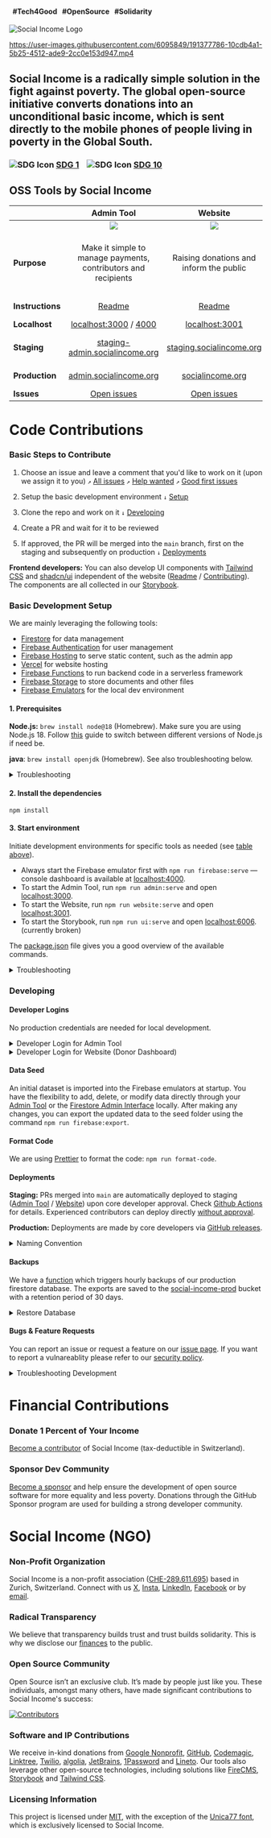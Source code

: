 #### &nbsp;&nbsp;#Tech4Good &nbsp;&nbsp;#OpenSource &nbsp;&nbsp;#Solidarity

![Social Income Logo](https://github.com/socialincome-san/public/assets/6095849/e33d03b3-7502-46cc-bfe8-f70ff4374a0e)

https://user-images.githubusercontent.com/6095849/191377786-10cdb4a1-5b25-4512-ade9-2cc0e153d947.mp4

## Social Income is a radically simple solution in the fight against poverty. The global open-source initiative converts donations into an unconditional basic income, which is sent directly to the mobile phones of people living in poverty in the Global South.

### ![SDG Icon](https://i.imgur.com/LHoR8Et.png) [SDG 1](https://sdgs.un.org/goals/goal1) &nbsp;&nbsp; ![SDG Icon](https://i.imgur.com/LHoR8Et.png) [SDG 10](https://sdgs.un.org/goals/goal10)

## OSS Tools by Social Income

|                  |                                                Admin Tool                                                 |                                                 Website                                                 |                                                                                  Mobile App                                                                                   |
| ---------------- | :-------------------------------------------------------------------------------------------------------: | :-----------------------------------------------------------------------------------------------------: | :---------------------------------------------------------------------------------------------------------------------------------------------------------------------------: |
|                  |    ![](https://github.com/socialincome-san/public/assets/6095849/42a8ce3e-4ff3-4d25-a298-1b4bc1570b0a)    |   ![](https://github.com/socialincome-san/public/assets/6095849/e4dbf692-d4b9-4253-88ea-2da7970919d8)   |                                      ![](https://github.com/socialincome-san/public/assets/6095849/94d0f653-d894-4e9e-ab0d-b1cd8bfe9eab)                                      |
| **Purpose**      |                      Make it simple to manage payments, contributors and recipients                       |                                 Raising donations and inform the public                                 |                                                         Make it simple for recipients to manage payments and surveys                                                          |
| **Instructions** |                                         [Readme](admin/README.md)                                         |                                       [Readme](website/README.md)                                       |                                              [Readme](recipients_app/README.md) / [Contributing](recipients_app/CONTRIBUTING.md)                                              |
| **Localhost**    |                  [localhost:3000](http://localhost:3000) / [4000](http://localhost:4000)                  |                                 [localhost:3001](http://localhost:3001)                                 |                                                                                       –                                                                                       |
| **Staging**      |                 [staging-admin.socialincome.org](https://staging-admin.socialincome.org)                  |                      [staging.socialincome.org](https://staging.socialincome.org/)                      |                         [Testflight](https://developer.apple.com/testflight/) / [App Distribution](https://firebase.google.com/docs/app-distribution)                         |
| **Production**   |                         [admin.socialincome.org](https://admin.socialincome.org)                          |                              [socialincome.org](https://socialincome.org)                               | [iOS](https://apps.apple.com/ch/app/social-income/id6444860109?l=en-GB) / [Android](https://play.google.com/store/apps/details?id=org.socialincome.app&pcampaignid=web_share) |
| **Issues**       | [Open issues](https://github.com/socialincome-san/public/issues?q=is%3Aissue+is%3Aopen+label%3Aadmintool) | [Open issues](https://github.com/socialincome-san/public/issues?q=is%3Aissue+is%3Aopen+label%3Awebsite) |                                   [Open issues](https://github.com/socialincome-san/public/issues?q=is%3Aissue+is%3Aopen+label%3Amobileapp)                                   |

# Code Contributions

### Basic Steps to Contribute

1. Choose an issue and leave a comment that you'd like to work on it
   (upon we assign it to you) `↗`
   [All issues](https://github.com/socialincome-san/public/issues?q=is%3Aopen+is%3Aissue)
   `↗`
   [Help wanted](https://github.com/socialincome-san/public/issues?q=is%3Aopen+is%3Aissue+label%3A%22help+wanted%22)
   `↗`
   [Good first issues](https://github.com/socialincome-san/public/issues?q=is%3Aopen+is%3Aissue+label%3A%22good+first+issue%22)

2. Setup the basic development environment `↓` [Setup](#basic-development-setup)
3. Clone the repo and work on it `↓` [Developing](#developing)
4. Create a PR and wait for it to be reviewed
5. If approved, the PR will be merged into the `main` branch, first on the staging and subsequently on production `↓` [Deployments](#deployments)

**Frontend developers:** You can also develop UI components with
[Tailwind CSS](https://tailwindcss.com) and
[shadcn/ui](https://ui.shadcn.com) independent of the website
([Readme](ui/README.md) / [Contributing](ui/CONTRIBUTING.md)). The
components are all collected in our
[Storybook](https://socialincome-san.github.io/public/).

### Basic Development Setup

We are mainly leveraging the following tools:

- [Firestore](https://firebase.google.com/docs/firestore) for data
  management
- [Firebase Authentication](https://firebase.google.com/docs/auth) for
  user management
- [Firebase Hosting](https://firebase.google.com/docs/hosting) to serve
  static content, such as the admin app
- [Vercel](https://vercel.com) for website hosting
- [Firebase Functions](https://firebase.google.com/docs/functions) to
  run backend code in a serverless framework
- [Firebase Storage](https://firebase.google.com/docs/storage) to store
  documents and other files
- [Firebase Emulators](https://firebase.google.com/docs/emulator-suite)
  for the local dev environment

#### 1. Prerequisites

**Node.js:** `brew install node@18` (Homebrew). Make sure you are using Node.js 18. Follow
[this](https://ralphjsmit.com/switch-between-nodejs-versions-homebrew) guide to switch between different versions of Node.js if need be.

**java**: `brew install openjdk` (Homebrew). See also troubleshooting below.


<details>
  <summary>Troubleshooting</summary>

#### Error Missing Java 

```shell
➜  socialincome-public git:(main) npm run firebase:serve

> @socialincome/monorepo@1.0.0 firebase:serve
> firebase emulators:start --project social-income-staging --config firebase.json --import ./seed

⚠  emulators: You are not currently authenticated so some features may not work correctly. Please run firebase login to authenticate the CLI.
i  emulators: Shutting down emulators.

Error: Process `java -version` has exited with code 1. Please make sure Java is installed and on your system PATH.
-----Original stdout-----
-----Original stderr-----
The operation couldn’t be completed. Unable to locate a Java Runtime.
Please visit http://www.java.com for information on installing Java.```
```

Solution
```shell
$ brew install openjdk
$ sudo ln -sfn $HOMEBREW_PREFIX/opt/openjdk/libexec/openjdk.jdk /Library/Java/JavaVirtualMachines/openjdk.jdk
```

</details>

#### 2. Install the dependencies

```shell
npm install
```

#### 3. Start environment

Initiate development environments for specific tools as needed (see [table above](#oss-tools-by-social-income)).

- Always start the Firebase emulator first with `npm run firebase:serve`
  — console dashboard is available at
  [localhost:4000](http://localhost:4000).
- To start the Admin Tool, run `npm run admin:serve` and open
  [localhost:3000](http://localhost:3000).
- To start the Website, run `npm run website:serve` and open
  [localhost:3001](http://localhost:3001).
- To start the Storybook, run `npm run ui:serve` and open
  [localhost:6006](http://localhost:6006). (currently broken)

The [package.json](package.json) file gives you a good overview of the
available commands.

<details>
  <summary>Troubleshooting</summary>

#### Port taken

```shell
Error: Could not start Firestore Emulator, port taken.
```

Solution (macOS): In most cases it is due to port 8080 or 8085, which can be _killed_ with one command:

```shell
kill $(lsof -t -i:8080) $(lsof -t -i:8085)
```

</details>

### Developing

#### Developer Logins
No production credentials are needed for local
development.
<details>
  <summary>Developer Login for Admin Tool</summary>

#### Localhost Admin Tool Login ([Link](http://localhost:3000/))

Choose "Sign in with Google" and select the listed "Admin
(admin@socialincome.org)" account.

#### Staging Admin Tool Login ([Link](https://staging-admin.socialincome.org))

Contact the dev team
([dev@socialincome.org](mailto:dev@socialincome.org)) which can assign
you access rights to login.

#### Production Admin Tool Login ([Link](http://admin.socialincome.org))

Only selected people from the SI team have access.

</details>

<details>
  <summary>Developer Login for Website (Donor Dashboard)</summary>

#### Localhost Website Login ([Link](http://localhost:3000/login))

1. Go to the [Login page](http://localhost:3000/login) and select
2. Sign in with username test@test.org and password test@test.org.

#### Staging Website Login ([Link](https://staging.socialincome.org/login))

To create a donor account in the staging environment, proceed through
the
[donation process](https://staging.socialincome.org/donate/one-time).
Utilize the [Stripe test card](https://stripe.com/docs/testing) (4242
4242 4242 4242) for making a test donation.

#### Production Website Login ([Link](https://socialincome.org/login))

Only actual donors have accounts and can log in. Consider making a
(symbolic) donation to create your own account.

</details>

#### Data Seed

An initial dataset is imported into the Firebase emulators at startup. You have the flexibility to add, delete, or modify data directly through your [Admin Tool](http://localhost:3000) or the [Firestore Admin Interface](http://localhost:4000/firestore/data) locally. After making any changes, you can export the updated data to the seed folder using the command `npm run firebase:export`.

#### Format Code

We are using [Prettier](https://prettier.io) to format the code: `npm run format-code`.

#### Deployments

**Staging:** PRs merged into `main` are automatically
deployed to staging
([Admin Tool](https://staging-admin.socialincome.org) /
[Website](https://staging.socialincome.org/)) upon core developer
approval. Check [Github Actions](./.github/workflows) for details.
Experienced contributors can deploy directly
[without approval](mailto:dev@socialincome.org).

**Production:** Deployments are made by core developers via
[GitHub releases](https://github.com/socialincome-san/public/actions/workflows/production-deployment.yml).


<details>
<summary>Naming Convention</summary>

Use the format "release-YYYY-MM-DD" for naming releases (example: `release-2021-02-27`). For multiple releases on the same day, append a suffix such as ".2", ".3", and so forth, to distinguish them (example: `release-2021-02-27.2`).

</details>

#### Backups

We have a
[function](https://console.cloud.google.com/logs/query;query=resource.type%3D%22cloud_function%22%20resource.labels.function_name%3D%22siWebFirestoreExport%22%20resource.labels.region%3D%22us-central1%22?project=social-income-prod&authuser=1&hl=en)
which triggers hourly backups of our production firestore database. The
exports are saved to the
[social-income-prod](https://console.cloud.google.com/storage/browser/social-income-prod;tab=objects?forceOnBucketsSortingFiltering=false&authuser=1&project=social-income-prod&prefix=&forceOnObjectsSortingFiltering=true)
bucket with a retention period of 30 days. 

<details>
<summary>Restore Database</summary>

To restore the database you can [import](https://console.cloud.google.com/firestore/import-export?authuser=1&project=social-income-prod)
the most recent folder directly from the [social-income-prod](https://console.cloud.google.com/storage/browser/social-income-prod;tab=objects?forceOnBucketsSortingFiltering=false&authuser=1&project=social-income-prod&prefix=&forceOnObjectsSortingFiltering=true)
bucket.
</details>

#### Bugs & Feature Requests

You can report an issue or request a feature on our
[issue page](https://github.com/socialincome-san/public/issues/new/choose).
If you want to report a vulnareablity please refer to our
[security policy](https://github.com/socialincome-san/public/blob/main/SECURITY.md).

<details>
<summary>Troubleshooting Development</summary>

**Problem**: Added or amended translations do not appear in the localhost preview.

**Solution**: Remove the `website/.next` folder, which is automatically generated, then re-execute `npm run website:serve`.

</details>

# Financial Contributions

### Donate 1 Percent of Your Income

[Become a contributor](https://socialincome.org/get-involved) of Social
Income (tax-deductible in Switzerland).

### Sponsor Dev Community

[Become a sponsor](https://github.com/sponsors/socialincome-san) and
help ensure the development of open source software for more equality
and less poverty. Donations through the GitHub Sponsor program are used
for building a strong developer community.

# Social Income (NGO)

### Non-Profit Organization

Social Income is a non-profit association
([CHE-289.611.695](https://www.uid.admin.ch/Detail.aspx?uid_id=CHE-289.611.695))
based in Zurich, Switzerland. Connect with us
[X](https://twitter.com/so_income),
[Insta](https://instagram.com/so_income),
[LinkedIn](https://www.linkedin.com/company/socialincome),
[Facebook](https://facebook.com/socialincome.org) or by
[email](mailto:hello@socialincome.org).

### Radical Transparency

We believe that transparency builds trust and trust builds solidarity.
This is why we disclose our
[finances](https://socialincome.org/transparency/finances/usd) to the
public.

### Open Source Community

Open Source isn’t an exclusive club. It’s made by people just like you.
These individuals, amongst many others, have made significant
contributions to Social Income's success:

[![Contributors](https://contrib.rocks/image?repo=socialincome-san/public&columns=10)](https://github.com/socialincome-san/public/graphs/contributors)

### Software and IP Contributions

We receive in-kind donations from
[Google Nonprofit](https://www.google.com/nonprofits/),
[GitHub](https://socialimpact.github.com),
[Codemagic](https://codemagic.io/start/), [Linktree](https://linktr.ee),
[Twilio](https://twilio.org), [algolia](https://www.algolia.com),
[JetBrains](https://www.jetbrains.com),
[1Password](https://1password.com/) and
[Lineto](https://www.lineto.com). Our tools also leverage other
open-source technologies, including solutions like
[FireCMS](https://firecms.co), [Storybook](https://storybook.js.org) and
[Tailwind CSS](https://tailwindcss.com).

### Licensing Information

This project is licensed under [MIT](LICENSE), with the exception of the
[Unica77 font](https://lineto.com/typefaces/unica77), which is
exclusively licensed to Social Income.
